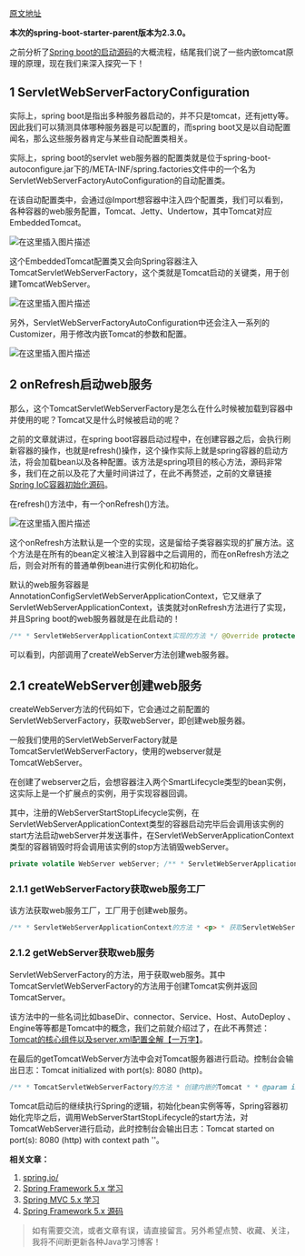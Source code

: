 [原文地址](https://juejin.cn/post/7114679361042645022)

**本次的spring-boot-starter-parent版本为2.3.0。**

之前分析了[Spring boot的启动源码](https://link.juejin.cn/?target=https%3A%2F%2Fblog.csdn.net%2Fweixin_43767015%2Farticle%2Fdetails%2F123239408 "https://blog.csdn.net/weixin_43767015/article/details/123239408")的大概流程，结尾我们说了一些内嵌tomcat原理的原理，现在我们来深入探究一下！

## 1 ServletWebServerFactoryConfiguration

实际上，spring boot是指出多种服务器启动的，并不只是tomcat，还有jetty等。因此我们可以猜测具体哪种服务器是可以配置的，而spring boot又是以自动配置闻名，那么这些服务器肯定与某些自动配置类相关。

实际上，spring boot的servlet web服务器的配置类就是位于spring-boot-autoconfigure.jar下的/META-INF/spring.factories文件中的一个名为ServletWebServerFactoryAutoConfiguration的自动配置类。

在该自动配置类中，会通过@Import想容器中注入四个配置类，我们可以看到，各种容器的web服务配置，Tomcat、Jetty、Undertow，其中Tomcat对应EmbeddedTomcat。

![在这里插入图片描述](https://p3-juejin.byteimg.com/tos-cn-i-k3u1fbpfcp/bf8cabecd8eb4b91be1a1a2ae341c28f~tplv-k3u1fbpfcp-zoom-in-crop-mark:1512:0:0:0.awebp)

这个EmbeddedTomcat配置类又会向Spring容器注入TomcatServletWebServerFactory，这个类就是Tomcat启动的关键类，用于创建TomcatWebServer。

![在这里插入图片描述](https://p3-juejin.byteimg.com/tos-cn-i-k3u1fbpfcp/0ebb8ccf0ee94989a46934755e9329ea~tplv-k3u1fbpfcp-zoom-in-crop-mark:1512:0:0:0.awebp)

另外，ServletWebServerFactoryAutoConfiguration中还会注入一系列的Customizer，用于修改内嵌Tomcat的参数和配置。

![在这里插入图片描述](https://p3-juejin.byteimg.com/tos-cn-i-k3u1fbpfcp/30e6365cca894ae48e445f5b85ba3a56~tplv-k3u1fbpfcp-zoom-in-crop-mark:1512:0:0:0.awebp)

## 2 onRefresh启动web服务

那么，这个TomcatServletWebServerFactory是怎么在什么时候被加载到容器中并使用的呢？Tomcat又是什么时候被启动的呢？

之前的文章就讲过，在spring boot容器启动过程中，在创建容器之后，会执行刷新容器的操作，也就是refresh()操作，这个操作实际上就是spring容器的启动方法，将会加载bean以及各种配置。该方法是spring项目的核心方法，源码非常多，我们在之前以及花了大量时间讲过了，在此不再赘述，之前的文章链接[Spring IoC容器初始化源码](https://link.juejin.cn/?target=https%3A%2F%2Fblog.csdn.net%2Fweixin_43767015%2Farticle%2Fdetails%2F109258468 "https://blog.csdn.net/weixin_43767015/article/details/109258468")。

在refresh()方法中，有一个onRefresh()方法。

![在这里插入图片描述](https://p3-juejin.byteimg.com/tos-cn-i-k3u1fbpfcp/4ea5f28e798d4076b202ad10ad22308e~tplv-k3u1fbpfcp-zoom-in-crop-mark:1512:0:0:0.awebp)

这个onRefresh方法默认是一个空的实现，这是留给子类容器实现的扩展方法。这个方法是在所有的bean定义被注入到容器中之后调用的，而在onRefresh方法之后，则会对所有的普通单例bean进行实例化和初始化。

默认的web服务容器是AnnotationConfigServletWebServerApplicationContext，它又继承了ServletWebServerApplicationContext，该类就对onRefresh方法进行了实现，并且Spring boot的web服务器就是在此启动的！

```java
/** * ServletWebServerApplicationContext实现的方法 */ @Override protected void onRefresh(){ //调用父类的逻辑 super.onRefresh(); try{ /* * 关键方法，创建webserver */ createWebServer(); } catch( Throwable ex ){ throw new ApplicationContextException( "Unable to start web server", ex ); } }
```

可以看到，内部调用了createWebServer方法创建web服务器。

## 2.1 createWebServer创建web服务

createWebServer方法的代码如下，它会通过之前配置的ServletWebServerFactory，获取webServer，即创建web服务器。

一般我们使用的ServletWebServerFactory就是TomcatServletWebServerFactory，使用的webserver就是TomcatWebServer。

在创建了webserver之后，会想容器注入两个SmartLifecycle类型的bean实例，这实际上是一个扩展点的实例，用于实现容器回调。

其中，注册的WebServerStartStopLifecycle实例，在ServletWebServerApplicationContext类型的容器启动完毕后会调用该实例的start方法启动webServer并发送事件，在ServletWebServerApplicationContext类型的容器销毁时将会调用该实例的stop方法销毁webServer。

```java
private volatile WebServer webServer; /** * ServletWebServerApplicationContext的方法 * <p> * 创建web服务 */ private void createWebServer(){ //获取WebServer，这里默认是空的 WebServer webServer = this.webServer; //获取ServletContext，即servlet上下文，这里默认是空的 ServletContext servletContext = getServletContext(); /* * 获取webServer，初始化web服务 */ if( webServer == null && servletContext == null ){ //获取web服务工厂，默认就是TomcatServletWebServerFactory ServletWebServerFactory factory = getWebServerFactory(); /* * 通过web服务工厂获取web服务，核心代码 * 创建内嵌的Tomcat并启动 */ this.webServer = factory.getWebServer( getSelfInitializer() ); /* * 注册WebServerGracefulShutdownLifecycle的实例到容器中 * ReactiveWebServerApplicationContext容器启动完毕后会调用该实例的start方法 * ReactiveWebServerApplicationContext容器销毁时将会调用该实例的stop方法 */ getBeanFactory().registerSingleton( "webServerGracefulShutdown", new WebServerGracefulShutdownLifecycle( this.webServer ) ); /* * 注册WebServerStartStopLifecycle的实例到容器中 * ServletWebServerApplicationContext容器启动完毕后会调用该实例的start方法尝试启动webServer并发送事件 * ServletWebServerApplicationContext容器销毁时将会调用该实例的stop方法销毁webServer */ getBeanFactory().registerSingleton( "webServerStartStop", new WebServerStartStopLifecycle( this, this.webServer ) ); } else if( servletContext != null ){ try{ getSelfInitializer().onStartup( servletContext ); } catch( ServletException ex ){ throw new ApplicationContextException( "Cannot initialize servlet context", ex ); } } //初始化ConfigurableWebEnvironment类型的配属数据源 initPropertySources(); }
```

### 2.1.1 getWebServerFactory获取web服务工厂

该方法获取web服务工厂，工厂用于创建web服务。

```java
/** * ServletWebServerApplicationContext的方法 * <p> * 获取ServletWebServerFactory，用于初始化webServer * 默认返回TomcatServletWebServerFactory */ protected ServletWebServerFactory getWebServerFactory(){ //从容器中搜索ServletWebServerFactory类型的beanName数组 //之前的ServletWebServerFactoryConfiguration配置类就会像容器中 //注入ServletWebServerFactory的bean，默认就是TomcatServletWebServerFactory String[] beanNames = getBeanFactory().getBeanNamesForType( ServletWebServerFactory.class ); //没有web服务工厂 if( beanNames.length == 0 ){ throw new ApplicationContextException( "Unable to start ServletWebServerApplicationContext due to missing " + "ServletWebServerFactory bean." ); } //有多个web服务工厂 if( beanNames.length > 1 ){ throw new ApplicationContextException( "Unable to start ServletWebServerApplicationContext due to multiple " + "ServletWebServerFactory beans : " + StringUtils.arrayToCommaDelimitedString( beanNames ) ); } //从容器中获取web服务工厂的实例 return getBeanFactory().getBean( beanNames[ 0 ], ServletWebServerFactory.class ); }
```

### 2.1.2 getWebServer获取web服务

ServletWebServerFactory的方法，用于获取web服务。其中TomcatServletWebServerFactory的方法用于创建Tomcat实例并返回TomcatServer。

该方法中的一些名词比如baseDir、connector、Service、Host、AutoDeploy 、Engine等等都是Tomcat中的概念，我们之前就介绍过了，在此不再赘述：[Tomcat的核心组件以及server.xml配置全解【一万字】](https://link.juejin.cn/?target=https%3A%2F%2Fblog.csdn.net%2Fweixin_43767015%2Farticle%2Fdetails%2F112601007 "https://blog.csdn.net/weixin_43767015/article/details/112601007")。

在最后的getTomcatWebServer方法中会对Tomcat服务器进行启动。控制台会输出日志：Tomcat initialized with port(s): 8080 (http)。

```java
/** * TomcatServletWebServerFactory的方法 * 创建内嵌的Tomcat * * @param initializers 初始化器 * @return Tomcat的web服务 */ @Override public WebServer getWebServer( ServletContextInitializer... initializers ){ if( this.disableMBeanRegistry ){ Registry.disableRegistry(); } //创建Tomcat实例 Tomcat tomcat = new Tomcat(); //设置Tomcat的基本目录 File baseDir = ( this.baseDirectory != null ) ? this.baseDirectory : createTempDir( "tomcat" ); tomcat.setBaseDir( baseDir.getAbsolutePath() ); //设置Connector，用于接受请求发挥响应 Connector connector = new Connector( this.protocol ); connector.setThrowOnFailure( true ); tomcat.getService().addConnector( connector ); //自定义连接器 customizeConnector( connector ); tomcat.setConnector( connector ); //是否自动部署 tomcat.getHost().setAutoDeploy( false ); //设置Engine configureEngine( tomcat.getEngine() ); //自己扩展的连接器 for( Connector additionalConnector : this.additionalTomcatConnectors ){ tomcat.getService().addConnector( additionalConnector ); } //准备上下文 prepareContext( tomcat.getHost(), initializers ); //创建TomcatWebServer，启动Tomcat，返回TomcatWebServer return getTomcatWebServer( tomcat ); }
```

Tomcat启动后的继续执行Spring的逻辑，初始化bean实例等等，Spring容器初始化完毕之后，调用WebServerStartStopLifecycle的start方法，对TomcatWebServer进行启动，此时控制台会输出日志：Tomcat started on port(s): 8080 (http) with context path ''。

**相关文章：**

1.  [spring.io/](https://link.juejin.cn/?target=https%3A%2F%2Fspring.io%2F "https://spring.io/")
2.  [Spring Framework 5.x 学习](https://link.juejin.cn/?target=https%3A%2F%2Fblog.csdn.net%2Fweixin_43767015%2Fcategory_10402193.html "https://blog.csdn.net/weixin_43767015/category_10402193.html")
3.  [Spring MVC 5.x 学习](https://link.juejin.cn/?target=https%3A%2F%2Fblog.csdn.net%2Fweixin_43767015%2Fcategory_11020222.html "https://blog.csdn.net/weixin_43767015/category_11020222.html")
4.  [Spring Framework 5.x 源码](https://link.juejin.cn/?target=https%3A%2F%2Fblog.csdn.net%2Fweixin_43767015%2Fcategory_10402194.html "https://blog.csdn.net/weixin_43767015/category_10402194.html")

> 如有需要交流，或者文章有误，请直接留言。另外希望点赞、收藏、关注，我将不间断更新各种Java学习博客！
